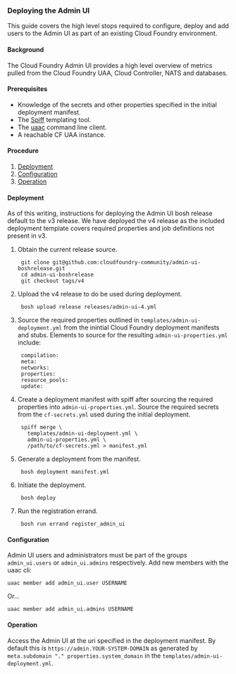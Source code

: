 ### Deploying the Admin UI

This guide covers the high level stops required to configure, deploy and add users to the Admin UI as part of an existing Cloud Foundry environment.

#### Background

The Cloud Foundry Admin UI provides a high level overview of metrics pulled from the Cloud Foundry UAA, Cloud Controller, NATS and databases.

#### Prerequisites

- Knowledge of the secrets and other properties specified in the initial deployment manifest.
- The [Spiff](https://github.com/cloudfoundry-incubator/spiff) templating tool.
- The [uaac](https://github.com/cloudfoundry/cf-uaac) command line client.
- A reachable CF UAA instance.

#### Procedure

1. [Deployment](#deployment)
1. [Configuration](#configuration)
1. [Operation](#operation)

#### Deployment

As of this writing, instructions for deploying the Admin UI bosh release default to the v3 release.  We have deployed the v4 release as the included deployment template covers required properties and job definitions not present in v3.

1. Obtain the current release source.

		git clone git@github.com:cloudfoundry-community/admin-ui-boshrelease.git
		cd admin-ui-boshrelease
		git checkout tags/v4

1. Upload the v4 release to do be used during deployment.

		bosh upload release releases/admin-ui-4.yml

1. Source the required properties outlined in `templates/admin-ui-deployment.yml` from the inintial Cloud Foundry deployment manifests and stubs. Elements to source for the resulting `admin-ui-properties.yml` include:

		compilation:
		meta:
		networks:
		properties:
		resource_pools:
		update:

1. Create a deployment manifest with spiff after sourcing the required properties into `admin-ui-properties.yml`. Source the required secrets from the `cf-secrets.yml` used during the initial deployment.

		spiff merge \
		  templates/admin-ui-deployment.yml \
		  admin-ui-properties.yml \
		  /path/to/cf-secrets.yml > manifest.yml

1. Generate a deployment from the manifest.

		bosh deployment manifest.yml

1. Initiate the deployment.

		bosh deploy 

1. Run the registration errand.

		bosh run errand register_admin_ui

#### Configuration

Admin UI users and administrators must be part of the groups `admin_ui.users` or `admin_ui.admins` respectively.  Add new members with the uaac cli:

	uaac member add admin_ui.user USERNAME
	
Or...

	uaac member add admin_ui.admins USERNAME
	

#### Operation

Access the Admin UI at the uri specified in the deployment manifest. By default this is `https://admin.YOUR-SYSTEM-DOMAIN` as generated by `meta.subdomain "." properties.system_domain` in the `templates/admin-ui-deployment.yml`.
